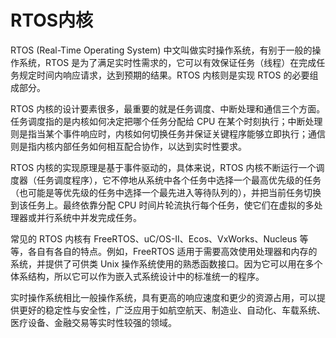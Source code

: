 # RTOS内核
RTOS (Real-Time Operating System) 中文叫做实时操作系统，有别于一般的操作系统，RTOS 是为了满足实时性需求的，它可以有效保证任务（线程）在完成任务规定时间内响应请求，达到预期的结果。RTOS 内核则是实现 RTOS 的必要组成部分。

RTOS 内核的设计要素很多，最重要的就是任务调度、中断处理和通信三个方面。任务调度指的是内核如何决定把哪个任务分配给 CPU 在某个时刻执行；中断处理则是指当某个事件响应时，内核如何切换任务并保证关键程序能够立即执行；通信则是指内核内部任务如何相互配合协作，以达到实时性要求。

RTOS 内核的实现原理是基于事件驱动的，具体来说，RTOS 内核不断运行一个调度器（任务调度程序），它不停地从系统中各个任务中选择一个最高优先级的任务（也可能是等优先级的任务中选择一个最先进入等待队列的），并把当前任务切换到该任务上。最终依靠分配 CPU 时间片轮流执行每个任务，使它们在虚拟的多处理器或并行系统中并发完成任务。

常见的 RTOS 内核有 FreeRTOS、uC/OS-II、Ecos、VxWorks、Nucleus 等等，各自有各自的特点。例如，FreeRTOS 适用于需要高效使用处理器和内存的系统，并提供了可供类 Unix 操作系统使用的熟悉函数接口。因为它可以用在多个体系结构，所以它可以作为嵌入式系统设计中的标准统一的程序。

实时操作系统相比一般操作系统，具有更高的响应速度和更少的资源占用，可以提供更好的稳定性与安全性，广泛应用于如航空航天、制造业、自动化、车载系统、医疗设备、金融交易等实时性较强的领域。